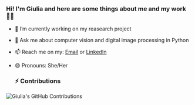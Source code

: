 ### Hi! I'm Giulia and here are some things about me and my work 🕺🏼
- 🔭 I’m currently working on my reasearch project
- 💬 Ask me about computer vision and digital image processing in Python
- 📫 Reach me on my: [Email](19deoligi@gmail.com) or [LinkedIn](https://www.linkedin.com/in/giuliamoscoso)
- 😄 Pronouns: She/Her

  ### :zap: Contributions  
<img align="center" alt="Giulia's GitHub Contributions" src="https://github.com/giuliamoscoso/giuliamoscoso/blob/output/github-contribution-grid-snake.svg" />

